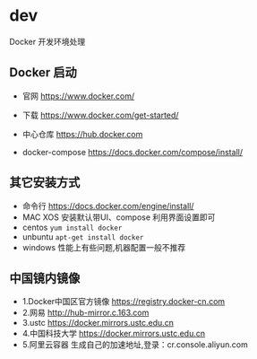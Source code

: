 # dev
Docker 开发环境处理


## Docker 启动

- 官网 https://www.docker.com/

- 下载 https://www.docker.com/get-started/
- 中心仓库 https://hub.docker.com
- docker-compose https://docs.docker.com/compose/install/


## 其它安装方式
- 命令行 https://docs.docker.com/engine/install/
- MAC XOS 安装默认带UI、compose 利用界面设置即可
- centos ``yum install docker``
- unbuntu ``apt-get install docker``
- windows 性能上有些问题,机器配置一般不推荐

## 中国镜内镜像
- 1.Docker中国区官方镜像  https://registry.docker-cn.com
- 2.网易 http://hub-mirror.c.163.com
- 3.ustc https://docker.mirrors.ustc.edu.cn
- 4.中国科技大学 https://docker.mirrors.ustc.edu.cn
- 5.阿里云容器 生成自己的加速地址,登录：cr.console.aliyun.com